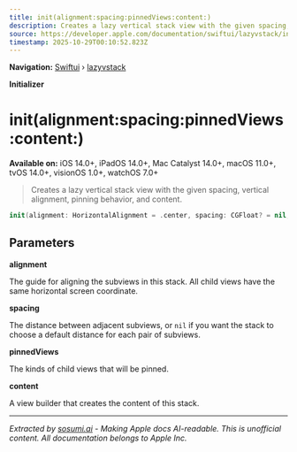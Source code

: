 ```yaml
---
title: init(alignment:spacing:pinnedViews:content:)
description: Creates a lazy vertical stack view with the given spacing, vertical alignment, pinning behavior, and content.
source: https://developer.apple.com/documentation/swiftui/lazyvstack/init(alignment:spacing:pinnedviews:content:)
timestamp: 2025-10-29T00:10:52.823Z
---
```


**Navigation:** [Swiftui](/documentation/swiftui) › [lazyvstack](/documentation/swiftui/lazyvstack)

**Initializer**

# init(alignment:spacing:pinnedViews:content:)

**Available on:** iOS 14.0+, iPadOS 14.0+, Mac Catalyst 14.0+, macOS 11.0+, tvOS 14.0+, visionOS 1.0+, watchOS 7.0+

> Creates a lazy vertical stack view with the given spacing, vertical alignment, pinning behavior, and content.

```swift
init(alignment: HorizontalAlignment = .center, spacing: CGFloat? = nil, pinnedViews: PinnedScrollableViews = .init(), @ViewBuilder content: () -> Content)
```

## Parameters

**alignment**

The guide for aligning the subviews in this stack. All child views have the same horizontal screen coordinate.



**spacing**

The distance between adjacent subviews, or `nil` if you want the stack to choose a default distance for each pair of subviews.



**pinnedViews**

The kinds of child views that will be pinned.



**content**

A view builder that creates the content of this stack.

---

*Extracted by [sosumi.ai](https://sosumi.ai) - Making Apple docs AI-readable.*
*This is unofficial content. All documentation belongs to Apple Inc.*
